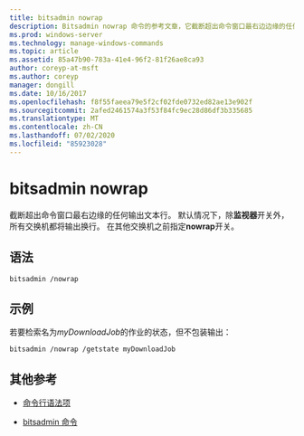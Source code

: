 ```yaml
---
title: bitsadmin nowrap
description: Bitsadmin nowrap 命令的参考文章，它截断超出命令窗口最右边边缘的任何输出文本行。
ms.prod: windows-server
ms.technology: manage-windows-commands
ms.topic: article
ms.assetid: 85a47b90-783a-41e4-96f2-81f26ae8ca93
author: coreyp-at-msft
ms.author: coreyp
manager: dongill
ms.date: 10/16/2017
ms.openlocfilehash: f8f55faeea79e5f2cf02fde0732ed82ae13e902f
ms.sourcegitcommit: 2afed2461574a3f53f84fc9ec28d86df3b335685
ms.translationtype: MT
ms.contentlocale: zh-CN
ms.lasthandoff: 07/02/2020
ms.locfileid: "85923028"
---
```

# <a name="bitsadmin-nowrap"></a>bitsadmin nowrap

截断超出命令窗口最右边缘的任何输出文本行。 默认情况下，除**监视器**开关外，所有交换机都将输出换行。 在其他交换机之前指定**nowrap**开关。

## <a name="syntax"></a>语法

```
bitsadmin /nowrap
```

## <a name="examples"></a>示例

若要检索名为*myDownloadJob*的作业的状态，但不包装输出：

```
bitsadmin /nowrap /getstate myDownloadJob
```

## <a name="additional-references"></a>其他参考

- [命令行语法项](command-line-syntax-key.md)

- [bitsadmin 命令](bitsadmin.md)

